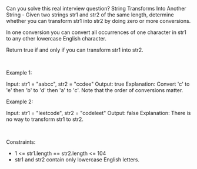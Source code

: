 Can you solve this real interview question? String Transforms Into Another String - Given two strings str1 and str2 of the same length, determine whether you can transform str1 into str2 by doing zero or more conversions.

In one conversion you can convert all occurrences of one character in str1 to any other lowercase English character.

Return true if and only if you can transform str1 into str2.

 

Example 1:


Input: str1 = "aabcc", str2 = "ccdee"
Output: true
Explanation: Convert 'c' to 'e' then 'b' to 'd' then 'a' to 'c'. Note that the order of conversions matter.


Example 2:


Input: str1 = "leetcode", str2 = "codeleet"
Output: false
Explanation: There is no way to transform str1 to str2.


 

Constraints:

 * 1 <= str1.length == str2.length <= 104
 * str1 and str2 contain only lowercase English letters.